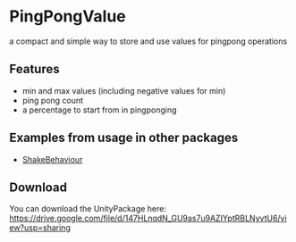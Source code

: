 # PingPongValue 

a compact and simple way to store and use values for pingpong operations

## Features
- min and max values (including negative values for min)
- ping pong count 
- a percentage to start from in pingponging

## Examples from usage in other packages

- [ShakeBehaviour](https://github.com/Bvanderwolf/BWolfPackages/tree/master/Assets/BWolf/Behaviours/DuckingBehaviour)

## Download

You can download the UnityPackage here: https://drive.google.com/file/d/147HLnqdN_GU9as7u9AZIYptRBLNyvtU6/view?usp=sharing

